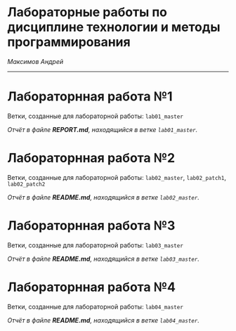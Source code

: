 # Лабораторные работы по дисциплине технологии и методы программирования
*Максимов Андрей*
___
# **Лабораторнная работа №1**

Ветки, созданные для лабораторной работы: `lab01_master`

*Отчёт в файле **REPORT.md**, находящийся в ветке `lab01_master`.*

# **Лабораторнная работа №2**

Ветки, созданные для лабораторной работы: `lab02_master`, `lab02_patch1`, `lab02_patch2`

*Отчёт в файле **README.md**, находящийся в ветке `lab02_master`.*

# **Лабораторнная работа №3** 

Ветки, созданные для лабораторной работы: `lab03_master`

*Отчёт в файле **README.md**, находящийся в ветке `lab03_master`.*

# **Лабораторнная работа №4** 

Ветки, созданные для лабораторной работы: `lab04_master`

*Отчёт в файле **README.md**, находящийся в ветке `lab04_master`.*
